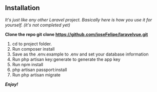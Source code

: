 ## Installation

<i>It's just like any other Laravel project. Basically here is how you use it for yourself. (it's not completed yet)</i>

<b>Clone the repo git clone https://github.com/joseFelipe/laravelvue.git</b>

<ol>
    <li>cd to project folder.</li>
    <li>Run composer install</li>
    <li>Save as the .env.example to .env and set your database information</li>
    <li>Run php artisan key:generate to generate the app key</li>
    <li>Run npm install</li>
    <li>php artisan passport:install</li>
    <li>Run php artisan migrate</li>
</ol>
<b><i>Enjoy!</i></b>
